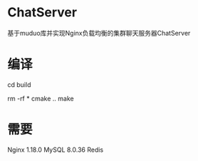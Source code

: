 # ChatServer
基于muduo库并实现Nginx负载均衡的集群聊天服务器ChatServer

# 编译
cd build

rm -rf *
cmake ..
make

# 需要
Nginx 1.18.0
MySQL 8.0.36
Redis
